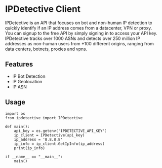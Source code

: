 # IPDetective Client
IPDetective is an API that focuses on bot and non-human IP detection to quickly identify if an IP address comes from a datacenter, VPN or proxy. You can signup to the free API by simply signing in to access your API key. IPDetective tracks over 1000 ASNs and detects over 250 million IP addresses as non-human users from +100 different origins, ranging from data centers, botnets, proxies and vpns.

## Features
- IP Bot Detection
- IP Geolocation
- IP ASN

## Usage
```python3
import os
from ipdetective import IPDetective

def main():
    api_key = os.getenv('IPDETECTIVE_API_KEY')
    ip_client = IPDetective(api_key)
    ip_address = '8.8.8.8'
    ip_info = ip_client.GetIpInfo(ip_address)
    print(ip_info)

if __name__ == "__main__":
    main()
```